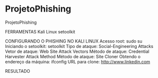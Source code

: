 # ProjetoPhishing
ProjetoPhishing

FERRAMENTAS
Kali Linux
setoolkit

CONFIGURANDO O PHISHING NO KALI LINUX
Acesso root: sudo su
Iniciando o setoolkit: setoolkit
Tipo de ataque: Social-Engineering Attacks
Vetor de ataque: Web Site Attack Vectors
Método de ataque: Credential Harvester Attack Method
Método de ataque: Site Cloner
Obtendo o endereço da máquina: ifconfig
URL para clone: http://www.linkedin.com

RESULTADO
